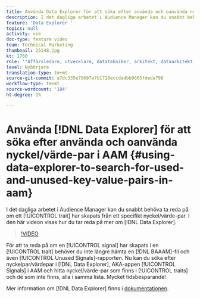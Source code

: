 ```yaml
---
title: Använda Data Explorer för att söka efter använda och oanvända nyckel-/värdepar i AAM
description: I det dagliga arbetet i Audience Manager kan du snabbt behöva ta reda på om ett visst drag har skapats från ett visst nyckel/värde-par. Den här videon visar hur du tar reda på mer om Data Explorer.
feature: 'Data Explorer '
topics: null
activity: use
doc-type: feature video
team: Technical Marketing
thumbnail: 25148.jpg
kt: 1760
role: '"Affärsledare, utvecklare, datatekniker, arkitekt, dataarkitekt, administratör, ledare"'
level: Nybörjare
translation-type: tm+mt
source-git-commit: a7dc335e75697a7b1720eccdadbb9605fdeda798
workflow-type: tm+mt
source-wordcount: '184'
ht-degree: 1%

---
```



# Använda [!DNL Data Explorer] för att söka efter använda och oanvända nyckel/värde-par i AAM {#using-data-explorer-to-search-for-used-and-unused-key-value-pairs-in-aam}

I det dagliga arbetet i Audience Manager kan du snabbt behöva ta reda på om ett [!UICONTROL trait] har skapats från ett specifikt nyckel/värde-par. I den här videon visas hur du tar reda på mer om [!DNL Data Explorer].

>[!VIDEO](https://video.tv.adobe.com/v/25148/?quality=12)

För att ta reda på om en [!UICONTROL signal] har skapats i en [!UICONTROL trait] behöver du inte längre hämta en [!DNL BAAAM]-fil och även [!UICONTROL Unused Signals]-rapporten. Nu kan du söka efter nyckelpar/värdepar i [!DNL Data Explorer], AKA-appen [!UICONTROL Signals] i AAM och hitta nyckel/värde-par som finns i [!UICONTROL traits] och de som inte finns, alla i samma lista. Mycket tidsbesparande!

Mer information om [!DNL Data Explorer] finns i [dokumentationen](https://experiencecloud.adobe.com/resources/help/en_US/aam/data-explorer.html).